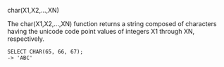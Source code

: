 char(X1,X2,...,XN)

The char(X1,X2,...,XN) function returns a string composed of characters having the unicode code point values of integers X1 through XN, respectively.

```
SELECT CHAR(65, 66, 67);
-> 'ABC'
```
